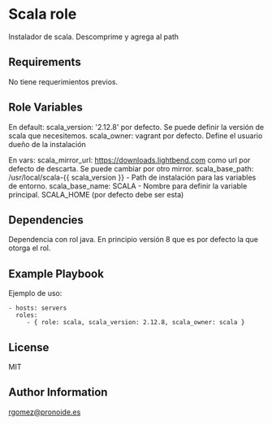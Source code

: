 Scala role
=========

Instalador de scala. Descomprime y agrega al path

Requirements
------------

No tiene requerimientos previos.

Role Variables
--------------

En default:
scala_version: '2.12.8' por defecto. Se puede definir la versión de scala que necesitemos.
scala_owner: vagrant por defecto. Define el usuario dueño de la instalación

En vars:
scala_mirror_url: https://downloads.lightbend.com como url por defecto de descarta. Se puede cambiar por otro mirror.
scala_base_path: /usr/local/scala-{{ scala_version }} - Path de instalación para las variables de entorno.
scala_base_name: SCALA - Nombre para definir la variable principal. SCALA_HOME (por defecto debe ser esta)

Dependencies
------------

Dependencia con rol java. En principio versión 8 que es por defecto la que otorga el rol.

Example Playbook
----------------

Ejemplo de uso:

    - hosts: servers
      roles:
         - { role: scala, scala_version: 2.12.8, scala_owner: scala }

License
-------

MIT

Author Information
------------------

rgomez@pronoide.es
